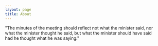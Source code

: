 ```yaml
---
layout: page
title: About
---
```


"The minutes of the meeting should reflect not what the minister said,
nor what the minister thought he said, but what the minister should have
said had he thought what he was saying."
